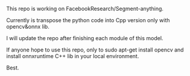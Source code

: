 This repo is working on FacebookResearch/Segment-anything.

Currently is transpose the python code into Cpp version only with opencv&onnx lib.

I will update the repo after finishing each module of this model.

If anyone hope to use this repo, only to sudo apt-get install opencv and install onnxruntime C++ lib in your local environment.

Best.
